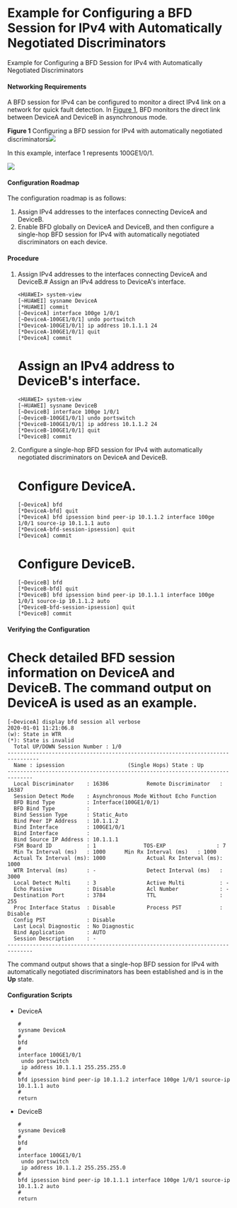 Example for Configuring a BFD Session for IPv4 with Automatically Negotiated Discriminators
===========================================================================================

Example for Configuring a BFD Session for IPv4 with Automatically Negotiated Discriminators

#### Networking Requirements

A BFD session for IPv4 can be configured to monitor a direct IPv4 link on a network for quick fault detection. In [Figure 1](#EN-US_TASK_0000001130622350__fig_dc_vrp_bfd_cfg_006301), BFD monitors the direct link between DeviceA and DeviceB in asynchronous mode.

**Figure 1** Configuring a BFD session for IPv4 with automatically negotiated discriminators![](public_sys-resources/note_3.0-en-us.png) 

In this example, interface 1 represents 100GE1/0/1.


  
![](figure/en-us_image_0000001176741839.png)

#### Configuration Roadmap

The configuration roadmap is as follows:

1. Assign IPv4 addresses to the interfaces connecting DeviceA and DeviceB.
2. Enable BFD globally on DeviceA and DeviceB, and then configure a single-hop BFD session for IPv4 with automatically negotiated discriminators on each device.


#### Procedure

1. Assign IPv4 addresses to the interfaces connecting DeviceA and DeviceB.# Assign an IPv4 address to DeviceA's interface.
   ```
   <HUAWEI> system-view
   [~HUAWEI] sysname DeviceA
   [*HUAWEI] commit
   [~DeviceA] interface 100ge 1/0/1
   [~DeviceA-100GE1/0/1] undo portswitch
   [*DeviceA-100GE1/0/1] ip address 10.1.1.1 24
   [*DeviceA-100GE1/0/1] quit
   [*DeviceA] commit
   ```
   
   # Assign an IPv4 address to DeviceB's interface.
   
   ```
   <HUAWEI> system-view
   [~HUAWEI] sysname DeviceB
   [~DeviceB] interface 100ge 1/0/1
   [~DeviceB-100GE1/0/1] undo portswitch
   [*DeviceB-100GE1/0/1] ip address 10.1.1.2 24
   [*DeviceB-100GE1/0/1] quit
   [*DeviceB] commit
   ```
2. Configure a single-hop BFD session for IPv4 with automatically negotiated discriminators on DeviceA and DeviceB.
   
   # Configure DeviceA.
   
   ```
   [~DeviceA] bfd
   [*DeviceA-bfd] quit
   [*DeviceA] bfd ipsession bind peer-ip 10.1.1.2 interface 100ge 1/0/1 source-ip 10.1.1.1 auto
   [*DeviceA-bfd-session-ipsession] quit
   [*DeviceA] commit
   ```
   
   # Configure DeviceB.
   
   ```
   [~DeviceB] bfd
   [*DeviceB-bfd] quit
   [*DeviceB] bfd ipsession bind peer-ip 10.1.1.1 interface 100ge 1/0/1 source-ip 10.1.1.2 auto
   [*DeviceB-bfd-session-ipsession] quit
   [*DeviceB] commit
   ```

#### Verifying the Configuration

# Check detailed BFD session information on DeviceA and DeviceB. The command output on DeviceA is used as an example.

```
[~DeviceA] display bfd session all verbose
2020-01-01 11:21:06.8 
(w): State in WTR 
(*): State is invalid
  Total UP/DOWN Session Number : 1/0
--------------------------------------------------------------------------------
  Name : ipsession                    (Single Hops) State : Up                    
------------------------------------------------------------------------------
  Local Discriminator    : 16386            Remote Discriminator   : 16387
  Session Detect Mode    : Asynchronous Mode Without Echo Function
  BFD Bind Type          : Interface(100GE1/0/1)
  BFD Bind Type          : 
  Bind Session Type      : Static_Auto
  Bind Peer IP Address   : 10.1.1.2
  Bind Interface         : 100GE1/0/1
  Bind Interface         : 
  Bind Source IP Address : 10.1.1.1 
  FSM Board ID           : 1               TOS-EXP                : 7
  Min Tx Interval (ms)   : 1000      Min Rx Interval (ms)   : 1000
  Actual Tx Interval (ms): 1000             Actual Rx Interval (ms): 1000
  WTR Interval (ms)      : -                Detect Interval (ms)   : 3000
  Local Detect Multi     : 3                Active Multi           : -
  Echo Passive           : Disable          Acl Number             : -
  Destination Port       : 3784             TTL                    : 255
  Proc Interface Status  : Disable          Process PST            : Disable
  Config PST             : Disable
  Last Local Diagnostic  : No Diagnostic
  Bind Application       : AUTO 
  Session Description    : - 
------------------------------------------------------------------------------
```

The command output shows that a single-hop BFD session for IPv4 with automatically negotiated discriminators has been established and is in the **Up** state.


#### Configuration Scripts

* DeviceA
  
  ```
  #
  sysname DeviceA
  #
  bfd
  #
  interface 100GE1/0/1
   undo portswitch
   ip address 10.1.1.1 255.255.255.0
  #
  bfd ipsession bind peer-ip 10.1.1.2 interface 100ge 1/0/1 source-ip 10.1.1.1 auto
  #
  return
  ```
* DeviceB
  
  ```
  #
  sysname DeviceB
  #
  bfd
  #
  interface 100GE1/0/1
   undo portswitch
   ip address 10.1.1.2 255.255.255.0
  #
  bfd ipsession bind peer-ip 10.1.1.1 interface 100ge 1/0/1 source-ip 10.1.1.2 auto
  #
  return
  ```